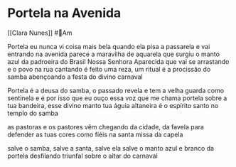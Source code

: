 # Portela na Avenida
[[Clara Nunes]] #🎼️Am 

Portela
eu nunca vi coisa mais bela
quando ela pisa a passarela
e vai entrando na avenida
parece
a maravilha de aquarela que surgiu
o manto azul da padroeira do Brasil
Nossa Senhora Aparecida
que vai se arrastando
e o povo na rua cantando
é feito uma reza, um ritual
é a procissão do samba abençoando
a festa do divino carnaval

Portela
é a deusa do samba, o passado revela
e tem a velha guarda como sentinela
e é por isso que eu ouço essa voz que me chama
portela
sobre a tua bandeira, esse divino manto
tua águia altaneira é o espírito santo
no templo do samba

as pastoras e os pastores
vêm chegando da cidade, da favela
para defender as tuas cores
como fiéis na santa missa da capela

salve o samba, salve a santa, salve ela
salve o manto azul e branco da portela
desfilando triunfal sobre o altar do carnaval